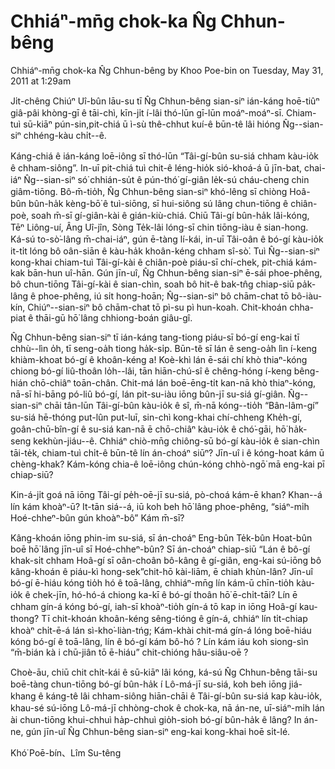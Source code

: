 # Chhiáⁿ-mn̄g chok-ka N̂g Chhun-bêng

Chhiáⁿ-mn̄g chok-ka N̂g Chhun-bêng
by Khoo Poe-bin on Tuesday, May 31, 2011 at 1:29am
 
 
Ji̍t-chêng Chiúⁿ Uî-bûn lāu-su tī N̂g Chhun-bêng sian-siⁿ ián-káng hoē-tiûⁿ giâ-pâi khòng-gī ê tāi-chì, kīn-ji̍t í-lâi thó-lūn gī-lūn moáⁿ-moáⁿ-sī. Chiam-tuì sū-kiāⁿ pún-sin,pit-chiá ū ì-sù thê-chhut kuí-ê būn-tê lâi hióng N̂g--sian-siⁿ chhéng-kàu chi̍t--ê.
 
Káng-chiá ê ián-káng loē-iông sī thó-lūn “Tâi-gí-bûn su-siá chham kàu-io̍k ê chham-siông”. In-uī pit-chiá tuì chit-ê léng-hio̍k sió-khoá-á ū jīn-bat, chai-iáⁿ N̂g--sian-siⁿ só͘ chhián-su̍t ê pún-thó͘ gí-giân le̍k-sú cháu-cheng chin giâm-tiōng. Bô-m̄-tio̍h, N̂g Chhun-bêng sian-siⁿ khó-lêng sī chiòng Hoâ-bûn bûn-ha̍k kèng-bō͘ ê tuì-siōng, sī hui-siông sú lâng chun-tiōng ê chiân-poè, soah m̄-sī gí-giân-kài ê gián-kiù-chiá. Chiū Tâi-gí bûn-ha̍k lâi-kóng, Tēⁿ Liông-uí, Âng Uî-jîn, Sòng Te̍k-lâi lóng-sī chin tiōng-iàu ê sian-hong. Ká-sú to-sò͘-lâng m̄-chai-iáⁿ, gún ē-tàng lí-kái, in-uī Tâi-oân ê bó-gí kàu-io̍k it-ti̍t lóng bô oân-siān ê kàu-ha̍k khoân-kéng chham sî-sò͘. Tuì N̂g--sian-siⁿ kong-khai chiam-tuì Tâi-gí-kài ê chiân-poè piáu-sī chí-chek, pit-chiá kám-kak bān-hun uî-hān. Gún jīn-uî, N̂g Chhun-bêng sian-siⁿ ē-sái phoe-phêng, bô chun-tiōng Tâi-gí-kài ê sian-chìn, soah bô hit-ê bak-tn̂g chiap-siū pa̍k-lâng ê phoe-phêng, iú si̍t hong-hoān; N̂g--sian-siⁿ bô chām-chat tō bô-iàu-kín, Chiúⁿ--sian-siⁿ bô chām-chat tō pì-su pì hun-koah. Chit-khoán chha-piat ê thāi-gū hō͘ lâng chhiong-boán giâu-gî.
 
N̂g Chhun-bêng sian-siⁿ tī ián-káng tang-tiong piáu-sī bó-gí eng-kai tī chhù--lìn o̍h, tī seng-oa̍h tiong ha̍k-si̍p. Būn-tê sī lán ê seng-oa̍h lìn í-keng khiàm-khoat bó-gí ê khoân-kéng a! Koè-khì lán ē-sái chí khò thiaⁿ-kóng chiong bó-gí liû-thoân lo̍h--lâi, tān hiān-chú-sî ê chêng-hóng í-keng bêng-hián chō-chiâⁿ toān-chân. Chit-má lán boē-ēng-ti̍t kan-nā khò thiaⁿ-kóng, nā-sī hi-bāng pó-liû bó-gí, lán pit-su-iàu iōng bûn-jī su-siá gí-giân. N̂g--sian-siⁿ chāi tân-lūn Tâi-gí-bûn kàu-io̍k ê sî, m̄-nā kóng--tio̍h “Bân-lâm-gí” su-siá hē-thóng put-lûn put-luī, sin-chì kong-khai chí-chheng Khe̍h-gí, goân-chū-bîn-gí ê su-siá kan-nā ē chō-chiâⁿ kàu-io̍k ê  chó͘-gāi, hō͘ ha̍k-seng kekhùn-jiáu--ê. Chhiáⁿ chiò-mn̄g chiông-sū bó-gí kàu-io̍k ê sian-chìn tāi-te̍k, chiam-tuì chi̍t-ê būn-tê lín án-choáⁿ siūⁿ? Jīn-uî i ê kóng-hoat kám ū chèng-khak? Kám-kóng chia-ê loē-iông chún-kóng chhò-ngō͘ mā eng-kai pī chiap-siū?
 
Kin-á-ji̍t goá nā iōng Tâi-gí pe̍h-oē-jī su-siá, pò-choá kám-ē khan? Khan--á lín kám khoàⁿ-ū? It-tān siá--á, iū koh beh hō͘ lâng phoe-phêng, “siáⁿ-mi̍h Hoé-chheⁿ-bûn gún khoàⁿ-bô” Kám m̄-sī?
 
Kâng-khoán iōng phin-im su-siá, sī án-choáⁿ Eng-bûn Te̍k-bûn Hoat-bûn boē hō͘ lâng jīn-uî sī Hoé-chheⁿ-bûn? Sī án-choáⁿ chiap-siū “Lán ê bô-gí khak-si̍t chham Hoâ-gí sī oân-choân bô-kâng ê gí-giân, eng-kai sú-iōng bô kâng-khoán ê piáu-kì hong-sek”chit-hō kài-liām, ē chiah khùn-lân? Jīn-uî bó-gí ē-hiáu kóng tio̍h hó ê toā-lâng, chhiáⁿ-mn̄g lín kám-ū chīn-tio̍h kàu-io̍k ê chek-jīn, hó-hó-á chiong ka-kī ê bó-gí thoân hō͘ ē-chi̍t-tāi? Lín ē chham gín-á kóng bó-gí, iah-sī khoàⁿ-tio̍h gín-á tō kap in iōng Hoâ-gí kau-thong? Tī chit-khoán khoân-kéng sêng-tióng ê gín-á, chhiáⁿ lín ti̍t-chiap khoàⁿ chi̍t-ē-á lán sì-kho͘-liàn-tńg; Kám-khài chit-má gín-á lóng boē-hiáu kóng bó-gí ê toā-lâng, lín ê bó-gí kám bô-hó ? Lín kám iáu koh siong-sìn “m̄-bián kà i chū-jiân tō ē-hiáu” chit-chióng hâu-siâu-oē ?
 
Choè-āu, chiū chit chi̍t-kái ê sū-kiāⁿ lâi kóng, ká-sú N̂g Chhun-bêng tāi-su boē-tàng chun-tiōng bó-gí bûn-ha̍k í Lô-má-jī su-siá, koh beh iōng jiá-khang ê káng-tê lâi chham-siông hiān-chāi ê Tâi-gí-bûn su-siá kap kàu-io̍k, khau-sé sú-iōng Lô-má-jī chhòng-chok ê chok-ka, nā án-ne, uī-siáⁿ-mi̍h lán ài chun-tiōng khui-chhuì ha̍p-chhuì gio̍h-sioh bó-gí bûn-ha̍k ê lâng? In án-ne, gún jīn-uî N̂g Chhun-bêng sian-siⁿ eng-kai kong-khai hoē si̍t-lé.
 
 
Khó͘ Poē-bín、Lîm Su-têng

